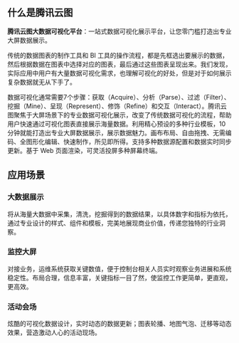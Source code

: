 ## 什么是腾讯云图

**腾讯云图大数据可视化平台**：一站式数据可视化展示平台，让您零门槛打造出专业大屏数据展示。

传统的数据图表的制作工具和 BI 工具的操作流程，都是先框选出要展示的数据，然后根据数据在图表中选择对应的图表，最后通过这些图表呈现出来。我们发现，实际应用中用户有大量数据可视化需求，也理解可视化的好处，但是对于如何展示复杂数据就无从下手了。

数据可视化通常需要7个步骤：获取（Acquire）、分析（Parse）、过滤（Filter）、挖掘（Mine）、呈现（Represent）、修饰（Refine）和交互（Interact）。腾讯云图聚焦于大屏场景下的专业数据可视化展示，改变了传统数据可视化的流程，帮助用户快速通过可视化图表直接展示海量数据。利用精心预设的多种行业模板，10分钟就能打造出专业大屏数据展示，展示数据魅力。画布布局、自由拖拽、无需编码、全图形化编辑、快速制作，所见即所得。支持多种数据源配置和数据实时同步更新。基于 Web 页面渲染，可灵活投屏多种屏幕终端。 

## 应用场景

### 大数据展示
将从海量大数据中采集，清洗，挖掘得到的数据结果，以具体数字和指标为依托，通过专业设计的样式、组件和模板，完美地展现商业价值，传递您独特的行业洞察。

### 监控大屏
对接业务，运维系统获取关键数值，便于控制台相关人员实时观察业务进展和系统稳定性。布局合理，信息丰富，关键指标一目了然，使监控工作更简单，更直观，更高效。

### 活动会场
炫酷的可视化数据设计，实时动态的数据更新；图表轮播、地图气泡、迁移等动态效果，营造激动人心的活动现场。
